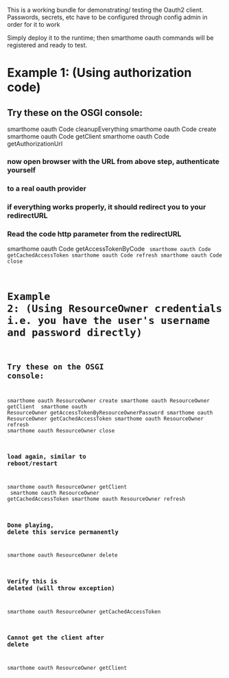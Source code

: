 This is a working bundle for demonstrating/ testing the Oauth2 client.
Passwords, secrets, etc have to be configured through config admin in order for it to work

Simply deploy it to the runtime; then smarthome oauth commands will be registered and ready to test.


# Example 1: (Using authorization code)

## Try these on the OSGI console:
smarthome oauth Code cleanupEverything
smarthome oauth Code create
smarthome oauth Code getClient <fill in handle from create step>
smarthome oauth Code getAuthorizationUrl
### now open browser with the URL from above step, authenticate yourself
### to a real oauth provider
### if everything works properly, it should redirect you to your redirectURL
### Read the code http parameter from the redirectURL 
smarthome oauth Code getAccessTokenByCode <code from redirectURL parameter>
smarthome oauth Code getCachedAccessToken
smarthome oauth Code refresh
smarthome oauth Code close


# Example 2: (Using ResourceOwner credentials i.e. you have the user's username and password directly)

## Try these on the OSGI console:
smarthome oauth ResourceOwner create
smarthome oauth ResourceOwner getClient <fill in handle from create step>
smarthome oauth ResourceOwner getAccessTokenByResourceOwnerPassword
smarthome oauth ResourceOwner getCachedAccessToken
smarthome oauth ResourceOwner refresh
smarthome oauth ResourceOwner close
### load again, similar to reboot/restart
smarthome oauth ResourceOwner getClient <fill in handle from create step>
smarthome oauth ResourceOwner getCachedAccessToken
smarthome oauth ResourceOwner refresh
### Done playing, delete this service permanently
smarthome oauth ResourceOwner delete <fill in handle from create step>

### Verify this is deleted (will throw exception)
smarthome oauth ResourceOwner getCachedAccessToken 
### Cannot get the client after delete
smarthome oauth ResourceOwner getClient <fill in handle from create step>

